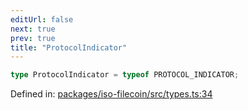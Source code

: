 ```yaml
---
editUrl: false
next: true
prev: true
title: "ProtocolIndicator"
---
```


```ts
type ProtocolIndicator = typeof PROTOCOL_INDICATOR;
```

Defined in: [packages/iso-filecoin/src/types.ts:34](https://github.com/hugomrdias/filecoin/blob/main/packages/iso-filecoin/src/types.ts#L34)

